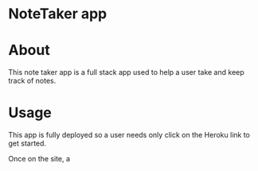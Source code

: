 # NoteTaker app

# About

This note taker app is a full stack app used to help a user take and keep track of notes.

# Usage

This app is fully deployed so a user needs only click on the Heroku link to get started.

Once on the site, a
